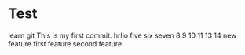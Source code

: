 # Test
learn git
This is my first commit.
hrllo
five
six
seven
8
9
10
11
13
14
new feature
first feature
second feature
